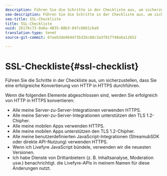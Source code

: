 ```yaml
---
description: Führen Sie die Schritte in der Checkliste aus, um sicherzustellen, dass Sie eine erfolgreiche Konvertierung von HTTP in HTTPS durchführen.
seo-description: Führen Sie die Schritte in der Checkliste aus, um sicherzustellen, dass Sie eine erfolgreiche Konvertierung von HTTP in HTTPS durchführen.
seo-title: SSL-Checkliste
title: SSL-Checkliste
uuid: 2b176c73-8a6a-4835-88b3-047c6661cba9
translation-type: tm+mt
source-git-commit: 67aeb3de964473b326c88c3a3f81ff48a6a12652

---
```



# SSL-Checkliste{#ssl-checklist}

Führen Sie die Schritte in der Checkliste aus, um sicherzustellen, dass Sie eine erfolgreiche Konvertierung von HTTP in HTTPS durchführen.

Wenn die folgenden Elemente abgeschlossen sind, werden Sie erfolgreich von HTTP in HTTPS konvertieren:

* Alle meine Server-zu-Server-Integrationen verwenden HTTPS.
* Alle meine Server-zu-Server-Integrationen unterstützen den TLS 1.2-Chipher.
* Alle meine mobilen Apps verwenden HTTPS.
* Alle meine mobilen Apps unterstützen den TLS 1.2-Chipher.
* Alle meine benutzerdefinierten JavaScript-Integrationen (StreamubSDK oder direkte API-Nutzung) verwenden HTTPS.
* Wenn ich Livefyre JavaScript bündele, verwenden wir die neuesten Versionen.
* Ich habe Dienste von Drittanbietern (z. B. Inhaltsanalyse, Moderation usw.) benachrichtigt. die Livefyre-APIs in meinem Namen für diese Änderungen nutzt.

